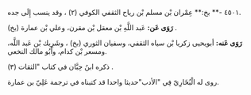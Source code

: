 ٤٥٠١ -** بخ:** عِمْران بْن مسلم بْن رياح الثقفي الكوفي (٢) ، وقد ينسب إِلَى جده.

**رَوَى عَن:** عَبد اللَّهِ بْن معقل بْن مقرن، وعلي بْن عمارة (بخ) .

**رَوَى عَنه:** أبويحيى زكريا بْن سياه الثقفي، وسفيان الثوري (بخ) ، وشَرِيك بْن عَبد اللَّه، ومسعر بْن كدام، وأَبُو مالك النخعي.

ذكره ابنُ حِبَّان في كتاب "الثقات (٣) .

روى له الْبُخَارِيّ فِي "الأدب"حديثا واحدا قد كتبناه في ترجمة عَلِيّ بن عمارة.